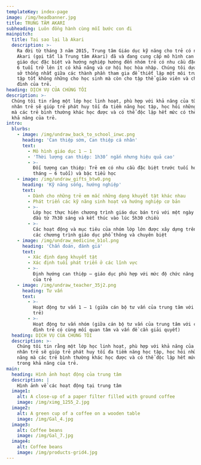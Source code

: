 ```yaml
---
templateKey: index-page
image: /img/headbanner.jpg
title: TRUNG TÂM AKARI
subheading: Luôn đồng hành cùng mỗi bước con đi
mainpitch:
  title: Tại sao lại là Akari
  description: >-
    Ra đời từ tháng 3 năm 2015, Trung tâm Giáo dục kỹ năng cho trẻ có nhu cầu
    Akari (gọi tắt là Trung tâm Akari) đã và đang cung cấp mô hình can thiệp
    giáo dục đặc biệt và hướng nghiệp hướng đến nhóm trẻ có nhu cầu đặc biệt tử
    6 tuổi trở lên ít có khả năng và cơ hội học hòa nhập. Chúng tôi dựa trên cơ
    sở thống nhất giữa các thành phần tham gia để thiết lập một môi trường học
    tập tốt không những cho học sinh mà còn cho tập thể giáo viên và cho gia
    đình của trẻ.
heading: DỊCH VỤ CỦA CHÚNG TÔI
description: >-
  Chúng tôi tin rằng một lớp học linh hoạt, phù hợp với khả năng của từng cá
  nhân trẻ sẽ giúp trẻ phát huy tối đa tiềm năng học tập, học hỏi những kỹ năng
  mà các trẻ bình thường khác học được và có thể độc lập hết mức có thể trong
  khả năng của trẻ.
intro:
  blurbs:
    - image: /img/undraw_back_to_school_inwc.png
      heading: 'Can thiệp sớm, Can thiệp cá nhân'
      text:
        - Mô hình giáo dục 1 – 1
        - 'Thời lượng can thiệp: 1h30’ ngắn nhưng hiệu quả cao'
        - >-
          Đối tượng can thiệp: Trẻ em có nhu cầu đặc biệt trước tuối học (12
          tháng – 6 tuổi) và bậc tiểu học
    - image: /img/undraw_gifts_btw0.png
      heading: 'Kỹ năng sống, hướng nghiệp'
      text:
        - Dành cho những trẻ em mắc những dạng khuyết tật khác nhau
        - Phát triển các kỹ năng sinh hoạt và hướng nghiệp cơ bản
        - >-
          Lớp học thực hiện chương trình giáo dục bán trú với một ngày học bắt
          đầu từ 7h30 sáng và kết thúc vào lúc 5h30 chiều
        - >-
          Các hoạt động và mục tiêu của nhóm lớp lớn được xây dựng trên cơ sở
          các chương trình giáo dục phổ thông và chuyên biệt
    - image: /img/undraw_medicine_b1ol.png
      heading: 'Chẩn đoán, đánh giá'
      text:
        - Xác định dạng khuyết tật
        - Xác định tuổi phát triển ở các lĩnh vực
        - >-
          Định hướng can thiệp – giáo dục phù hợp với mức độ chức năng hiện tại
          của trẻ
    - image: /img/undraw_teacher_35j2.png
      heading: Tư vấn
      text:
        - >-
          Hoạt động tư vấn 1 – 1 (giữa cán bộ tư vấn của trung tâm với gia đình
          trẻ)
        - >-
          Hoạt động tư vấn nhóm (giữa cán bộ tư vấn của trung tâm với các gia
          đình trẻ có cùng mối quan tâm và vấn đề cần giải quyết)
  heading: DỊCH VỤ CỦA CHÚNG TÔI
  description: >-
    Chúng tôi tin rằng một lớp học linh hoạt, phù hợp với khả năng của từng cá
    nhân trẻ sẽ giúp trẻ phát huy tối đa tiềm năng học tập, học hỏi những kỹ
    năng mà các trẻ bình thường khác học được và có thể độc lập hết mức có thể
    trong khả năng của trẻ.
main:
  heading: Hình ảnh hoạt động của trung tâm
  description: |
    Hình ảnh về các hoạt động tại trung tâm
  image1:
    alt: A close-up of a paper filter filled with ground coffee
    image: /img/ximg_1255_2.jpg
  image2:
    alt: A green cup of a coffee on a wooden table
    image: /img/Gal_4.jpg
  image3:
    alt: Coffee beans
    image: /img/Gal_7.jpg
  image4:
    alt: Coffee beans
    image: /img/products-grid4.jpg
---
```


